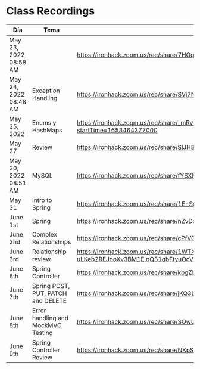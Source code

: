 # Class Recordings

| Día                   | Tema                               | Enlace                                                       |
| --------------------- | ---------------------------------- | ------------------------------------------------------------ |
| May 23, 2022 08:58 AM |                                    | https://ironhack.zoom.us/rec/share/7HOq-EQO56uVM-xCKnwjNzs08e5QZjFcJZSzYdJ0WnrxOh86DU_z_7x-r4xxlKrY.I7jZxWozhykvDb9V |
| May 24, 2022 08:48 AM | Exception Handling                 | https://ironhack.zoom.us/rec/share/SVj7NXifITcHdBFB2cutW8AodqKGDGgJPADxUemXsPII9v4Yz8PHLDF1hVCFDpw.etKwsaZJUGR3vhlw |
| May 25, 2022          | Enums y HashMaps                   | https://ironhack.zoom.us/rec/share/_mRv-vYn72HOPGvso-kxlxFC27RXXkuw01nCuj1i2VTpp26RIdZPSvdoVqtD6rA.agj9orau1VQpI4R_?startTime=1653464377000 |
| May 27                | Review                             | https://ironhack.zoom.us/rec/share/SlJH8StIiEMZXHjGQuSoxM3Por3_1ZbFABlBtUFajS1gHbmWu2rE-CT5pumSqUgg.rBNYqtv2T96mt4zN |
| May 30, 2022 08:51 AM | MySQL                              | https://ironhack.zoom.us/rec/share/fYSXMg1WgbNMlME1dE83qGfa14V3SPJSSZZ2qHSmJ7YXX5JlrM00Tf6MXHrPo9Sr.hnhwtg99NwjP7ksf |
| May 31                | Intro to Spring                    | https://ironhack.zoom.us/rec/share/1E-SryCb18l0sCXKDlM2QOPIYe1rJeCeITJxDwgE4_8ib0edkAm-dN2c0jKnt2xq.SRIMYEOiqXS-cDMh |
| June 1st              | Spring                             | https://ironhack.zoom.us/rec/share/nZvDqXo_VxJLVkIpk9qiiODK_d2y2Q6Pj9Um0sEQsd3Ooe1EwQS4XJa5s_PeUmhV.DDIURZM1opQVeLJn |
| June 2nd              | Complex Relationshiips             | https://ironhack.zoom.us/rec/share/cPfVGwEUuT8BPDlQpFk914eoXQqHJPwLy0WmVCBF37i1U-KgjyiZbDlmz0MuvLt7.cVyBBTjQxGPdzQxS |
| June 3rd              | Relationship review                | https://ironhack.zoom.us/rec/share/1WTXGFz2vKWwoMlH5yQPnYp2Uf3Z3eXaalu50dy1vR3vu-uLKeb2REJooXv3BM1E.qQ31qbFtyuOcVBES |
| June 6th              | Spring Controller                  | https://ironhack.zoom.us/rec/share/kbgZL4XR2RzPFkP87k_VGEpD9p7RFEgKtWVYt_b2uKYLTEME0UVNVyMG0dlxbA6V.NUHQ092EueIYSj03 |
| June 7th              | Spring POST, PUT, PATCH and DELETE | https://ironhack.zoom.us/rec/share/jKQ3Lr6GJJRT3AXwLLEnd7aCQaw_bqMyasNYiVv8m3bcicDRjnKsYHIkkVS6dowL.HaAcPmZu56SkzhHG |
| June 8th              | Error handling and MockMVC Testing | https://ironhack.zoom.us/rec/share/SQwUhjS7lFL1NIJOMJiAx2xEhTAHoMMcgJgOfqgRdJJiic8Vyt1QgrfEAfpVAgjU.VYF6E29OeWWDEW6b |
| June 9th              | Spring Controller Review           | https://ironhack.zoom.us/rec/share/NKpSsEmdf3ozX40HSGok1jBABKSaN3Spporria08g7OOvgE-ocAJjvTapy5XekPp.L_oeGUOGz_IjSKda |

